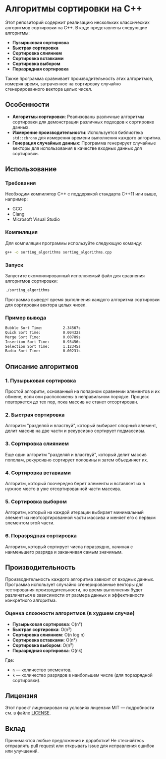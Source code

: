 # Алгоритмы сортировки на C++

Этот репозиторий содержит реализацию нескольких классических алгоритмов сортировки на C++. В коде представлены следующие алгоритмы:

- **Пузырьковая сортировка**
- **Быстрая сортировка**
- **Сортировка слиянием**
- **Сортировка вставками**
- **Сортировка выбором**
- **Поразрядная сортировка**

Также программа сравнивает производительность этих алгоритмов, измеряя время, затраченное на сортировку случайно сгенерированного вектора целых чисел.

## Особенности

- **Алгоритмы сортировки**: Реализованы различные алгоритмы сортировки для демонстрации различных подходов к сортировке данных.
- **Измерение производительности**: Используется библиотека `std::chrono` для измерения времени выполнения каждого алгоритма.
- **Генерация случайных данных**: Программа генерирует случайные векторы для использования в качестве входных данных для сортировки.

## Использование

### Требования

Необходим компилятор C++ с поддержкой стандарта C++11 или выше, например:

- GCC
- Clang
- Microsoft Visual Studio

### Компиляция

Для компиляции программы используйте следующую команду:

```bash
g++ -o sorting_algorithms sorting_algorithms.cpp
```

### Запуск

Запустите скомпилированный исполняемый файл для сравнения алгоритмов сортировки:

```bash
./sorting_algorithms
```

Программа выведет время выполнения каждого алгоритма сортировки для сортировки вектора целых чисел.

### Пример вывода

```bash
Bubble Sort Time:         2.34567s
Quick Sort Time:          0.00432s
Merge Sort Time:          0.00789s
Insertion Sort Time:      0.93456s
Selection Sort Time:      1.12345s
Radix Sort Time:          0.00231s
```

## Описание алгоритмов

### 1. Пузырьковая сортировка
Простой алгоритм, основанный на попарном сравнении элементов и их обмене, если они расположены в неправильном порядке. Процесс повторяется до тех пор, пока массив не станет отсортирован.

### 2. Быстрая сортировка
Алгоритм "разделяй и властвуй", который выбирает опорный элемент, делит массив на две части и рекурсивно сортирует подмассивы.

### 3. Сортировка слиянием
Еще один алгоритм "разделяй и властвуй", который делит массив пополам, рекурсивно сортирует половины и затем объединяет их.

### 4. Сортировка вставками
Алгоритм, который поочередно берет элементы и вставляет их в нужное место в уже отсортированной части массива.

### 5. Сортировка выбором
Алгоритм, который на каждой итерации выбирает минимальный элемент из неотсортированной части массива и меняет его с первым элементом этой части.

### 6. Поразрядная сортировка
Алгоритм, который сортирует числа поразрядно, начиная с наименьшего разряда и заканчивая самым значимым.

## Производительность

Производительность каждого алгоритма зависит от входных данных. Программа использует случайно сгенерированные векторы для тестирования производительности, но время выполнения будет различаться в зависимости от размера данных и эффективности конкретного алгоритма.

### Оценка сложности алгоритмов (в худшем случае)

- **Пузырьковая сортировка**: O(n²)
- **Быстрая сортировка**: O(n²)
- **Сортировка слиянием**: O(n log n)
- **Сортировка вставками**: O(n²)
- **Сортировка выбором**: O(n²)
- **Поразрядная сортировка**: O(nk)

Где:
- `n` — количество элементов.
- `k` — количество разрядов в наибольшем числе (для поразрядной сортировки).

## Лицензия

Этот проект лицензирован на условиях лицензии MIT — подробности см. в файле [LICENSE](LICENSE).

## Вклад

Принимаются любые предложения и доработки! Не стесняйтесь отправлять pull request или открывать issue для исправления ошибок или улучшений.

